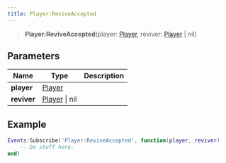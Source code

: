 ```yaml
---
title: Player:ReviveAccepted
---
```


> **Player:ReviveAccepted**(player: [Player](/vext/ref/server/type/player), reviver: [Player](/vext/ref/server/type/player) \| nil)

## Parameters

| Name | Type | Description |
| ---- | ---- | ----------- |
| **player** | [Player](/vext/ref/server/type/player) |  |
| **reviver** | [Player](/vext/ref/server/type/player) \| nil |  |

## Example

```lua
Events:Subscribe('Player:ReviveAccepted', function(player, reviver)
    -- Do stuff here.
end)
```
